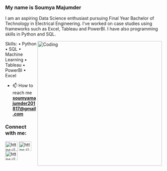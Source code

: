 ### My name is Soumya Majumder
I am an aspiring Data Science enthusiast pursuing Final Year Bachelor of Technology in Electrical Engineering. I've worked on case studies using frameworks such as Excel, Tableau and PowerBI. I have also programming skills in Python and SQL.

<img align="right" alt = "Coding" width="400" src = "https://cdn.dribbble.com/users/1162077/screenshots/3848914/programmer.gif">

Skills:
• Python
• SQL
• Machine Learning
• Tableau
• PowerBI
• Excel

- 📫 How to reach me **soumyamajumder201817@gmail.com**
<h3 align="left">Connect with me:</h3>
<p align="left">
<a href="https://linkedin.com/in/https://www.linkedin.com/in/soumya-majumder-1982a21b2/" target="blank"><img align="center" src="https://raw.githubusercontent.com/rahuldkjain/github-profile-readme-generator/master/src/images/icons/Social/linked-in-alt.svg" alt="https://www.linkedin.com/in/soumya-majumder-1982a21b2/" height="30" width="40" /></a>
<a href="https://stackoverflow.com/users/https://stackoverflow.com/users/21243509/soumya-majumder" target="blank"><img align="center" src="https://raw.githubusercontent.com/rahuldkjain/github-profile-readme-generator/master/src/images/icons/Social/stack-overflow.svg" alt="https://stackoverflow.com/users/21243509/soumya-majumder" height="30" width="40" /></a>
<a href="https://www.hackerrank.com/https://www.hackerrank.com/soumyamajumder21" target="blank"><img align="center" src="https://raw.githubusercontent.com/rahuldkjain/github-profile-readme-generator/master/src/images/icons/Social/hackerrank.svg" alt="https://www.hackerrank.com/soumyamajumder21" height="30" width="40" /></a>

<!--
**iSoumya16/iSoumya16** is a ✨ _special_ ✨ repository because its `README.md` (this file) appears on your GitHub profile.

Here are some ideas to get you started:

- 🔭 I’m currently working on ...
- 🌱 I’m currently learning ...
- 👯 I’m looking to collaborate on ...
- 🤔 I’m looking for help with ...
- 💬 Ask me about ...
- 📫 How to reach me: ...
- 😄 Pronouns: ...
- ⚡ Fun fact: ...
-->
